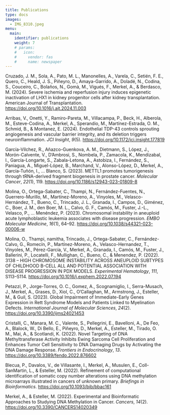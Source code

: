 ```yaml
---
title: Publications
type: docs
images:
  - IMG_8310.jpeg
menu:
  main:
    identifier: publications
    weight: 7
    # params:
    #   icon:
    #     vendor: fas
    #     name: newspaper
---
```


<div class="ijc_bit_card">

Cruzado, J. M., Sola, A., Pato, M. L., Manonelles, A., Varela, C., Setién, F. E., Quero, C., Heald, J. S., Piñeyro, D., Amaya-Garrido, A., Doladé, N., Codina, S., Couceiro, C., Bolaños, N., Gomà, M., Vigués, F., Merkel, A., & Berdasco, M. (2024). Severe ischemia and reperfusion injury induces epigenetic inactivation of LHX1 in kidney progenitor cells after kidney transplantation. American Journal of Transplantation. <https://doi.org/10.1016/j.ajt.2024.11.003>

Arribas, V., Onetti, Y., Ramiro-Pareta, M., Villacampa, P., Beck, H., Alberola, M., Esteve-Codina, A., Merkel, A., Sperandio, M., Martínez-Estrada, O. M., Schmid, B., & Montanez, E. (2024). Endothelial TDP-43 controls sprouting angiogenesis and vascular barrier integrity, and its deletion triggers neuroinflammation. *JCI Insight*, *9*(5). <https://doi.org/10.1172/jci.insight.177819>

García-Vílchez, R., Añazco-Guenkova, A. M., Dietmann, S., López, J., Morón-Calvente, V., D’Ambrosi, S., Nombela, P., Zamacola, K., Mendizabal, I., García-Longarte, S., Zabala-Letona, A., Astobiza, I., Fernández, S., Paniagua, A., Miguel-López, B., Marchand, V., Alonso-López, D., Merkel, A., García-Tuñón, I., … Blanco, S. (2023). METTL1 promotes tumorigenesis through tRNA-derived fragment biogenesis in  prostate cancer. *Molecular Cancer*, *22*(1), 119. <https://doi.org/10.1186/s12943-023-01809-8>

Molina, O., Ortega-Sabater, C., Thampi, N., Fernández-Fuentes, N., Guerrero-Murillo, M., Martínez-Moreno, A., Vinyoles, M., Velasco-Hernández, T., Bueno, C., Trincado, J. L., Granada, I., Campos, D., Giménez, C., Boer, J. M., den Boer, M. L., Calvo, G. F., Camós, M., Fuster, J.-L., Velasco, P., … Menéndez, P. (2023). Chromosomal instability in aneuploid acute lymphoblastic leukemia associates with disease progression. *EMBO Molecular Medicine*, *16*(1), 64–92. <https://doi.org/10.1038/s44321-023-00006-w>

Molina, O., Thampi, namitha, Trincado, J., Ortega-Sabater, C., Fernández-Calvo, G., Romecín, P., Martínez-Moreno, A., Velasco-Hernandez, T., Vinyoles, M., Pérez-García, V., Merkel, A., Granada, I., Camós, M., Fuster, J., Ballerini, P., Locatelli, F., Mullighan, C., Bueno, C., & Menendez, P. (2022). 3138 – HIGH CHROMOSOME INSTABILITY ACROSS ANEUPLOID SUBTYPES OF CHILDHOOD B-CELL ALL AND POTENTIAL ASSOCIATION WITH DISEASE PROGRESSION IN PDX MODELS. *Experimental Hematology*, *111*, S113–S114. <https://doi.org/10.1016/j.exphem.2022.07.194>

Petazzi, P., Jorge-Torres, O. C., Gomez, A., Scognamiglio, I., Serra-Musach, J., Merkel, A., Grases, D., Xiol, C., O’Callaghan, M., Armstrong, J., Esteller, M., & Guil, S. (2023). Global Impairment of Immediate-Early Genes Expression in Rett Syndrome Models and Patients Linked to Myelination Defects. *International Journal of Molecular Sciences*, *24*(2). <https://doi.org/10.3390/ijms24021453>

Cristalli, C., Manara, M. C., Valente, S., Pellegrini, E., Bavelloni, A., De Feo, A., Blalock, W., Di Bello, E., Piñeyro, D., Merkel, A., Esteller, M., Tirado, O. M., Mai, A., & Scotlandi, K. (2022). Novel Targeting of DNA Methyltransferase Activity Inhibits Ewing Sarcoma Cell Proliferation and Enhances Tumor Cell Sensitivity to DNA Damaging Drugs by Activating the DNA Damage Response. *Frontiers in Endocrinology*, *13*. <https://doi.org/10.3389/fendo.2022.876602>

Blecua, P., Davalos, V., de Villasante, I., Merkel, A., Musulen, E., Coll-SanMartin, L., & Esteller, M. (2022). Refinement of computational identification of somatic copy number alterations  using DNA methylation microarrays illustrated in cancers of unknown primary. *Briefings in Bioinformatics*. <https://doi.org/10.1093/bib/bbac161>

Merkel, A., & Esteller, M. (2022). Experimental and Bioinformatic Approaches to Studying DNA Methylation in Cancer. *Cancers*, *14*(2). <https://doi.org/10.3390/CANCERS14020349>

</div>